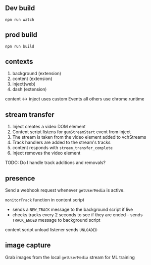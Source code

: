 

## Dev build
`npm run watch`

## prod build
`npm run build`

## contexts
1. background (extension)
2. content (extension)
3. inject(web)
4. dash (extension)

content <-> inject uses custom Events
all others use chrome.runtime

## stream transfer
1. Inject creates a video DOM element
2. Content script listens for `gumStreamStart` event from inject
3. The stream is taken from the video element added to vchStreams
4. Track handlers are added to the stream's tracks
5. content responds with `stream_transfer_complete`
6. Inject removes the video element

TODO: Do I handle track additions and removals?

## presence

Send a webhook request whenever `getUserMedia` is active.

`monitorTrack` function in content script
* sends a `NEW_TRACK` message to the background script if live
* checks tracks every 2 seconds to see if they are ended - sends `TRACK_ENDED` message to background script

content script unload listener sends `UNLOADED`

## image capture

Grab images from the local `getUserMedia` stream for ML training
